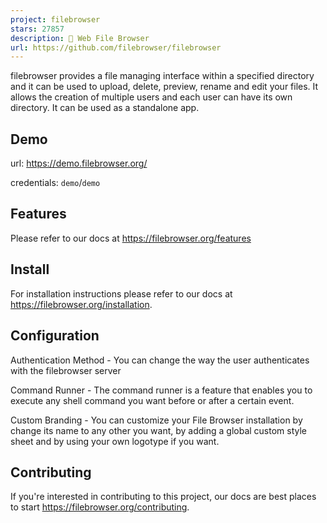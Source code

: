 ```yaml
---
project: filebrowser
stars: 27857
description: 📂 Web File Browser
url: https://github.com/filebrowser/filebrowser
---
```


filebrowser provides a file managing interface within a specified directory and it can be used to upload, delete, preview, rename and edit your files. It allows the creation of multiple users and each user can have its own directory. It can be used as a standalone app.

Demo
----

url: https://demo.filebrowser.org/

credentials: `demo`/`demo`

Features
--------

Please refer to our docs at https://filebrowser.org/features

Install
-------

For installation instructions please refer to our docs at https://filebrowser.org/installation.

Configuration
-------------

Authentication Method - You can change the way the user authenticates with the filebrowser server

Command Runner - The command runner is a feature that enables you to execute any shell command you want before or after a certain event.

Custom Branding - You can customize your File Browser installation by change its name to any other you want, by adding a global custom style sheet and by using your own logotype if you want.

Contributing
------------

If you're interested in contributing to this project, our docs are best places to start https://filebrowser.org/contributing.

